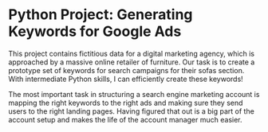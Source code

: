 # Python Project: Generating Keywords for Google Ads
This project contains fictitious data for a digital marketing agency, which is approached by a massive online retailer of furniture. Our task is to create a prototype set of keywords for search campaigns for their sofas section. With intermediate Python skills, I can efficiently create these keywords!

The most important task in structuring a search engine marketing account is mapping the right keywords to the right ads and making sure they send users to the right landing pages. Having figured that out is a big part of the account setup and makes the life of the account manager much easier.
